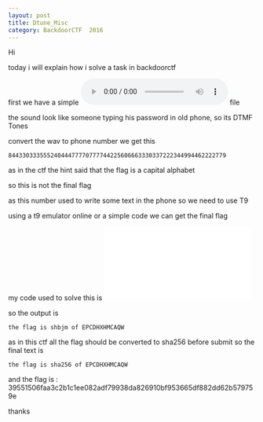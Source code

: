 ```yaml
---
layout: post
title: Dtune_Misc
category: BackdoorCTF  2016
---
```


Hi

today i will explain how i solve a task in backdoorctf 

first we have a simple ![wav](Dtune.wav) file 

the sound look like someone typing his password in old phone, 
so its DTMF Tones 

convert the wav to phone number 
we get this 
```
84433033355524044477770777744225606663330337222344994462222779
```

as in the ctf the hint said that the flag is a capital alphabet

so this is not the final flag 

as this number used to write some text in the phone so  we need to use T9 

using a t9 emulator online or a simple code we can get the final flag

my code used to solve this is ![script](t9.java)

so the output is 
```
the flag is shbjm of EPCDHXHMCAQW
```

as in this ctf all the flag should be converted to sha256 before submit so the final text is 

```
the flag is sha256 of EPCDHXHMCAQW
```

and the flag is : 39551506faa3c2b1c1ee082adf79938da826910bf953665df882dd62b579759e

thanks 
